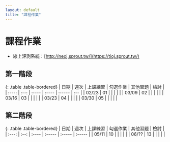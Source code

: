 ```yaml
---
layout: default
title: "課程作業"
---
```

# 課程作業

* 線上評測系統：[http://neoj.sprout.tw/](https://tioj.sprout.tw/)

## 第一階段

{: .table .table-bordered}
| 日期  | 週次 | 上課練習 | 勾選作業 | 其他習題 | 檢討 |
| :---: | :--: | :---- | :---- | :----- | :-- |
| 02/23 | 01 |  |  |  |  |
| 03/09 | 02 |  |  |  |  |
| 03/16 | 03 |  | | | |
| 03/23 | 04 |  |   | |
| 03/30 | 05 |  | | | |

## 第二階段

{: .table .table-bordered}
| 日期  | 週次 | 上課練習 | 勾選作業 | 其他習題 | 檢討 |
| :---: | :--: | :---- | :----- | :----- | :----- |
| 05/11 | 10 |  |  |  |  |
| 06/?? | 13 |  |  |  |  |

